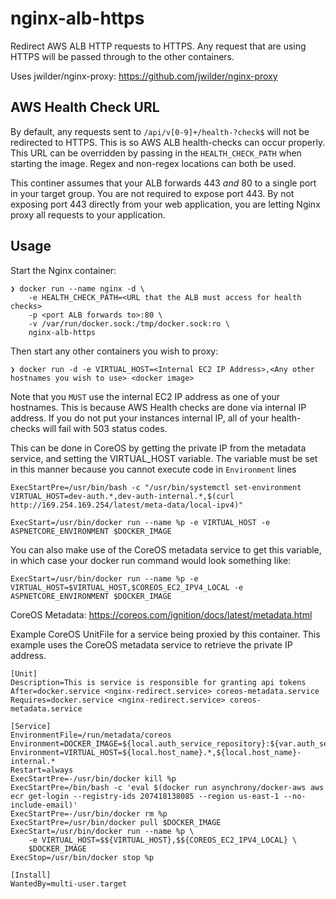 # nginx-alb-https
Redirect AWS ALB HTTP requests to HTTPS. Any request that are using HTTPS will be passed through to the other containers.

Uses jwilder/nginx-proxy:
https://github.com/jwilder/nginx-proxy

## AWS Health Check URL
By default, any requests sent to `/api/v[0-9]+/health-?check$` will not be redirected to HTTPS. This is so AWS ALB health-checks can occur properly. This URL can be overridden by passing in the `HEALTH_CHECK_PATH` when starting the image. Regex and non-regex locations can both be used.

This continer assumes that your ALB forwards 443 *and* 80 to a single port in your target group. You are not required to expose port 443. By not exposing port 443 directly from your web application, you are letting Nginx proxy all requests to your application.

## Usage
Start the Nginx container:
```
❯ docker run --name nginx -d \
    -e HEALTH_CHECK_PATH=<URL that the ALB must access for health checks>
    -p <port ALB forwards to>:80 \
    -v /var/run/docker.sock:/tmp/docker.sock:ro \
    nginx-alb-https
```

Then start any other containers you wish to proxy:
```
❯ docker run -d -e VIRTUAL_HOST=<Internal EC2 IP Address>,<Any other hostnames you wish to use> <docker image>
```
Note that you `MUST` use the internal EC2 IP address as one of your hostnames. This is because AWS Health checks are done via internal IP address. If you do not put your instances internal IP, all of your health-checks will fail with 503 status codes.

This can be done in CoreOS by getting the private IP from the metadata service, and setting the VIRTUAL_HOST variable. The variable must be set in this manner because you cannot execute code in `Environment` lines

```
ExecStartPre=/usr/bin/bash -c "/usr/bin/systemctl set-environment VIRTUAL_HOST=dev-auth.*,dev-auth-internal.*,$(curl http://169.254.169.254/latest/meta-data/local-ipv4)"

ExecStart=/usr/bin/docker run --name %p -e VIRTUAL_HOST -e ASPNETCORE_ENVIRONMENT $DOCKER_IMAGE
```

You can also make use of the CoreOS metadata service to get this variable, in which case your docker run command would look something like:
```
ExecStart=/usr/bin/docker run --name %p -e VIRTUAL_HOST=$VIRTUAL_HOST,$COREOS_EC2_IPV4_LOCAL -e ASPNETCORE_ENVIRONMENT $DOCKER_IMAGE
```

CoreOS Metadata: https://coreos.com/ignition/docs/latest/metadata.html

Example CoreOS UnitFile for a service being proxied by this container. This example uses the CoreOS metadata service to retrieve the private IP address.
```
[Unit]
Description=This is service is responsible for granting api tokens
After=docker.service <nginx-redirect.service> coreos-metadata.service
Requires=docker.service <nginx-redirect.service> coreos-metadata.service

[Service]
EnvironmentFile=/run/metadata/coreos
Environment=DOCKER_IMAGE=${local.auth_service_repository}:${var.auth_service_version}
Environment=VIRTUAL_HOST=${local.host_name}.*,${local.host_name}-internal.*
Restart=always
ExecStartPre=-/usr/bin/docker kill %p
ExecStartPre=/bin/bash -c 'eval $(docker run asynchrony/docker-aws aws ecr get-login --registry-ids 207418138085 --region us-east-1 --no-include-email)'
ExecStartPre=-/usr/bin/docker rm %p
ExecStartPre=/usr/bin/docker pull $DOCKER_IMAGE
ExecStart=/usr/bin/docker run --name %p \
    -e VIRTUAL_HOST=$${VIRTUAL_HOST},$${COREOS_EC2_IPV4_LOCAL} \
    $DOCKER_IMAGE
ExecStop=/usr/bin/docker stop %p

[Install]
WantedBy=multi-user.target
```
